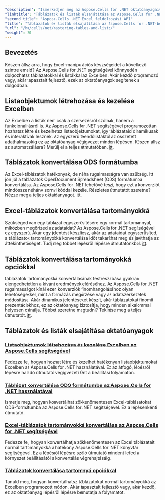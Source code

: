 ```yaml
---
"description": "Ismerkedjen meg az Aspose.Cells for .NET oktatóanyagaival, beleértve a listaobjektumok létrehozását és kezelését, a táblázatok tartományokká konvertálását és az ODS formátumba konvertálás lépésről lépésre történő bemutatását."
"linktitle": "Táblázatok és listák elsajátítása az Aspose.Cells for .NET-ben"
"second_title": "Aspose.Cells .NET Excel feldolgozási API"
"title": "Táblázatok és listák elsajátítása az Aspose.Cells for .NET-ben"
"url": "/hu/cells/net/mastering-tables-and-lists/"
"weight": 20
---
```


## Bevezetés

Készen állsz arra, hogy Excel-manipulációs készségeidet a következő szintre emeld? Az Aspose.Cells for .NET segítségével könnyedén dolgozhatsz táblázatokkal és listákkal az Excelben. Akár kezdő programozó vagy, akár tapasztalt fejlesztő, ezek az oktatóanyagok segítenek a dolgodban.

## Listaobjektumok létrehozása és kezelése Excelben  
Az Excelben a listák nem csak a szervezésről szólnak, hanem a funkcionalitásról is. Az Aspose.Cells for .NET segítségével programozottan hozhatsz létre és kezelhetsz listaobjektumokat, így táblázataid dinamikusak és interaktívak lesznek. Az egyszerű teendőlistáktól az összetett adathalmazokig ez az oktatóanyag végigvezet minden lépésen. Készen állsz az automatizálásra? Merülj el a teljes útmutatóban. [itt](./create-and-manage-list-object/).  

## Táblázatok konvertálása ODS formátumba  
Az Excel-táblázatok hatékonyak, de néha rugalmasságra van szükség. Itt jön jól a táblázatok OpenDocument Spreadsheet (ODS) formátumba konvertálása. Az Aspose.Cells for .NET lehetővé teszi, hogy ezt a konverziót mindössze néhány sornyi kóddal kezelje. Részletes útmutatót szeretne? Nézze meg a teljes oktatóanyagot. [itt](./convert-table-to-ods-format/).  

## Excel-táblázatok konvertálása tartományokká  
Szükséged van egy táblázat egyszerűsítésére egy normál tartománnyal, miközben megőrized az adataidat? Az Aspose.Cells for .NET segítségével ez egyszerű. Akár egy jelentést készítesz, akár az adataidat egyszerűsíted, a táblázatok tartományokká konvertálása időt takaríthat meg és javíthatja az áttekinthetőséget. Tudj meg többet lépésről lépésre útmutatónkból. [itt](./convert-excel-tables-to-range/).  

## Táblázatok konvertálása tartományokká opciókkal  

táblázatok tartományokká konvertálásának testreszabása gyakran elengedhetetlen a kívánt eredmények eléréséhez. Az Aspose.Cells for .NET rugalmasságot kínál ezen konverziók finomhangolásához olyan lehetőségekkel, mint a formázás megőrzése vagy az adatszerkezetek módosítása. Akár dinamikus jelentéseket készít, akár táblázatokat finomít prezentációkhoz, ez az oktatóanyag biztosítja, hogy minden alkalommal helyesen csinálja. Többet szeretne megtudni? Tekintse meg a teljes útmutatót. [itt](./convert-tables-to-range-with-options/).  

## Táblázatok és listák elsajátítása oktatóanyagok
### [Listaobjektumok létrehozása és kezelése Excelben az Aspose.Cells segítségével](./create-and-manage-list-object/)
Fedezze fel, hogyan hozhat létre és kezelhet hatékonyan listaobjektumokat Excelben az Aspose.Cells for .NET használatával. Ez az átfogó, lépésről lépésre haladó útmutató végigvezeti Önt a beállítási folyamaton.
### [Táblázat konvertálása ODS formátumba az Aspose.Cells for .NET használatával](./convert-table-to-ods-format/)
Ismerje meg, hogyan konvertálhat zökkenőmentesen Excel-táblázatokat ODS-formátumba az Aspose.Cells for .NET segítségével. Ez a lépésenkénti útmutató.
### [Excel-táblázatok tartományokká konvertálása az Aspose.Cells for .NET segítségével](./convert-excel-tables-to-range/)
Fedezze fel, hogyan konvertálhatja zökkenőmentesen az Excel táblázatait normál tartományokká a hatékony Aspose.Cells for .NET könyvtár segítségével. Ez a lépésről lépésre szóló útmutató mindent lefed a környezet beállításától a konvertálás végrehajtásáig.
### [Táblázatok konvertálása tartomnyá opciókkal](./convert-tables-to-range-with-options/)
Tanuld meg, hogyan konvertálhatsz táblázatokat normál tartományokká az Excelben programozott módon. Akár tapasztalt fejlesztő vagy, akár kezdő, ez az oktatóanyag lépésről lépésre bemutatja a folyamatot.